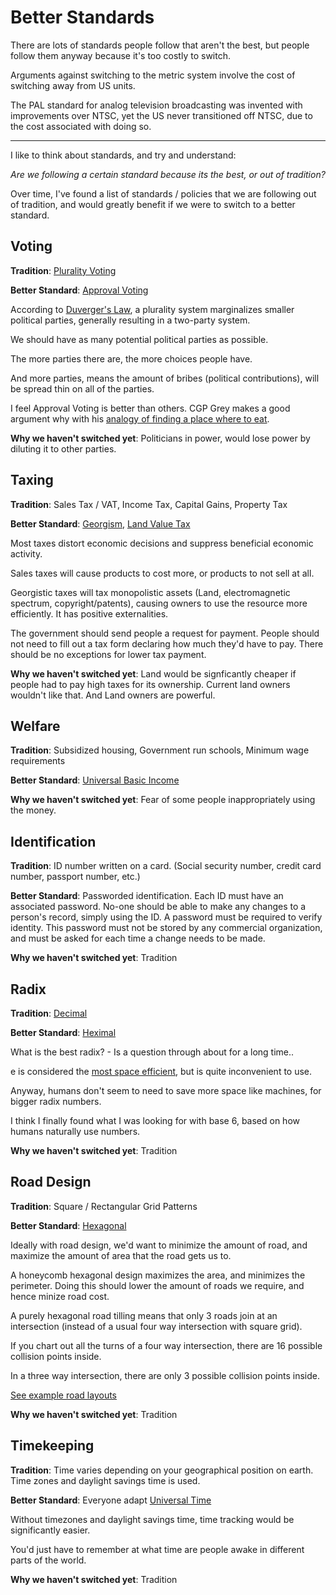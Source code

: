 # Better Standards

There are lots of standards people follow that aren't the best, but people follow them anyway because it's too costly to switch.

Arguments against switching to the metric system involve the cost of switching away from US units.

The PAL standard for analog television broadcasting was invented with improvements over NTSC, yet the US never transitioned off NTSC, due to the cost associated with doing so.

---

I like to think about standards, and try and understand:

*Are we following a certain standard because its the best, or out of tradition?*

Over time, I've found a list of standards / policies that we are following out of tradition, and would greatly benefit if we were to switch to a better standard.

## Voting

**Tradition**: [Plurality Voting](https://en.wikipedia.org/wiki/Plurality_voting)

**Better Standard**: [Approval Voting](https://en.wikipedia.org/wiki/Approval_voting)

According to [Duverger's Law](https://en.wikipedia.org/wiki/Duverger%27s_law), a plurality system marginalizes smaller political parties, generally resulting in a two-party system. 

We should have as many potential political parties as possible.

The more parties there are, the more choices people have.

And more parties, means the amount of bribes (political contributions), will be spread thin on all of the parties.

I feel Approval Voting is better than others. CGP Grey makes a good argument why with his [analogy of finding a place where to eat](https://youtu.be/orybDrUj4vA?t=9).

**Why we haven't switched yet**: Politicians in power, would lose power by diluting it to other parties.

## Taxing

**Tradition**: Sales Tax / VAT, Income Tax, Capital Gains, Property Tax

**Better Standard**: [Georgism](https://en.wikipedia.org/wiki/Georgism), [Land Value Tax](https://en.wikipedia.org/wiki/Land_value_tax)

Most taxes distort economic decisions and suppress beneficial economic activity.

Sales taxes will cause products to cost more, or products to not sell at all.

Georgistic taxes will tax monopolistic assets (Land, electromagnetic spectrum, copyright/patents), causing owners to use the resource more efficiently. It has positive externalities.

The government should send people a request for payment. People should not need to fill out a tax form declaring how much they'd have to pay. There should be no exceptions for lower tax payment.

**Why we haven't switched yet**: Land would be signficantly cheaper if people had to pay high taxes for its ownership. Current land owners wouldn't like that. And Land owners are powerful.

## Welfare

**Tradition**: Subsidized housing, Government run schools, Minimum wage requirements

**Better Standard**: [Universal Basic Income](https://en.wikipedia.org/wiki/Basic_income)

**Why we haven't switched yet**: Fear of some people inappropriately using the money.

## Identification

**Tradition**: ID number written on a card. (Social security number, credit card number, passport number, etc.)

**Better Standard**: Passworded identification. Each ID must have an associated password. No-one should be able to make any changes to a person's record, simply using the ID. A password must be required to verify identity. This password must not be stored by any commercial organization, and must be asked for each time a change needs to be made.

**Why we haven't switched yet**: Tradition

## Radix

**Tradition**: [Decimal](https://en.wikipedia.org/wiki/Decimal)

**Better Standard**: [Heximal](https://github.com/veniamin-ilmer/better-standards/tree/master/base-6)

What is the best radix? - Is a question through about for a long time..

e is considered the [most space efficient](https://en.wikipedia.org/wiki/Radix_economy), but is quite inconvenient to use.

Anyway, humans don't seem to need to save more space like machines, for bigger radix numbers.

I think I finally found what I was looking for with base 6, based on how humans naturally use numbers.

**Why we haven't switched yet**: Tradition

## Road Design

**Tradition**: Square / Rectangular Grid Patterns

**Better Standard**: [Hexagonal](http://web.mit.edu/ebj/www/Hexagonal.pdf)

Ideally with road design, we'd want to minimize the amount of road, and maximize the amount of area that the road gets us to.

A honeycomb hexagonal design maximizes the area, and minimizes the perimeter. Doing this should lower the amount of roads we require, and hence minize road cost.

A purely hexagonal road tilling means that only 3 roads join at an intersection (instead of a usual four way intersection with square grid).

If you chart out all the turns of a four way intersection, there are 16 possible collision points inside.

In a three way intersection, there are only 3 possible collision points inside.

[See example road layouts](hexagonal)

**Why we haven't switched yet**: Tradition

## Timekeeping

**Tradition**: Time varies depending on your geographical position on earth. Time zones and daylight savings time is used.

**Better Standard**: Everyone adapt [Universal Time](https://en.wikipedia.org/wiki/Universal_Time)

Without timezones and daylight savings time, time tracking would be significantly easier.

You'd just have to remember at what time are people awake in different parts of the world.

**Why we haven't switched yet**: Tradition

